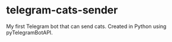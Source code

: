 # telegram-cats-sender
My first Telegram bot that can send cats. Created in Python using pyTelegramBotAPI.
